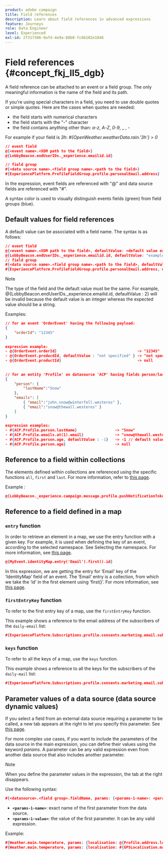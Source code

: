 ```yaml
---
product: adobe campaign
title: Field references
description: Learn about field references in advanced expressions
feature: Journeys
role: Data Engineer
level: Experienced
exl-id: 2f317306-9afd-4e9a-88b8-fc66102e1046
---
```

# Field references {#concept_fkj_ll5_dgb}

A field reference can be attached to an event or a field group. The only meaningful information is the name of the field and its path. 

If you're using special characters in a field, you need to use double quotes or simple quotes. Here are the cases when quotes are needed:

* the field starts with numerical characters
* the field starts with the "-" character
* the field contains anything other than: _a_-_z_, _A_-_Z_, _0_-_9_, _ , _-_

For example if your field is _3h_: _#{OpenWeather.weatherData.rain.'3h'} > 0_

```json
// event field
@{<event name>.<XDM path to the field>}
@{LobbyBeacon.endUserIDs._experience.emailid.id}

// field group
#{<data source name>.<field group name>.<path to the field>}
#{ExperiencePlatform.ProfileFieldGroup.profile.personalEmail.address}
```

In the expression, event fields are referenced with "@" and data source fields are referenced with "#".

A syntax color is used to visually distinguish events fields (green) from field groups (blue).

## Default values for field references

A default value can be associated with a field name. The syntax is as follows:

```json
// event field
@{<event name>.<XDM path to the field>, defaultValue: <default value expression>}
@{LobbyBeacon.endUserIDs._experience.emailid.id, defaultValue: "example@adobe.com"}
// field group
#{<data source name>.<field group name>.<path to the field>, defaultValue: <default value expression>}
#{ExperiencePlatform.ProfileFieldGroup.profile.personalEmail.address, defaultValue: "example@adobe.com"}
```

>[!NOTE]
>
>The type of the field and the default value must be the same. For example, @{LobbyBeacon.endUserIDs._experience.emailid.id, defaultValue : 2} will be invalid because the default value is an integer whereas the expected value should be a string.

Examples:

```json
// for an event 'OrderEvent' having the following payload:
{
    "orderId": "12345"
}
 
expression example:
- @{OrderEvent.orderId}                                    -> "12345"
- @{OrderEvent.producdId, defaultValue : "not specified" } -> "not specified" // default value, productId is not a field present in the payload
- @{OrderEvent.productId}                                  -> null
 
 
// for an entity 'Profile' on datasource 'ACP' having fields person/lastName, with fetched data such as:
{
    "person": {
        "lastName":"Snow"
    },
    "emails": [
        { "email":"john.snow@winterfell.westeros" },
        { "email":"snow@thewall.westeros" }
    ]
}
 
expression examples:
- #{ACP.Profile.person.lastName}                 -> "Snow"
- #{ACP.Profile.emails.at(1).email}              -> "snow@thewall.westeros"
- #{ACP.Profile.person.age, defaultValue : -1}   -> -1 // default value, age is not a field present in the payload
- #{ACP.Profile.person.age}                      -> null
```

## Reference to a field within collections

The elements defined within collections are referenced using the specific functions `all`, `first` and `last`. For more information, refer to [this page](../expression/collection-management-functions.md).

Example :

```json
@{LobbyBeacon._experience.campaign.message.profile.pushNotificationTokens.all()
```

## Reference to a field defined in a map

### `entry` function

In order to retrieve an element in a map, we use the entry function with a given key. For example, it is used when defining the key of an event, according to the selected namespace. See Selecting the namespace. For more information, see [this page](../event/selecting-the-namespace.md).

```json
@{MyEvent.identityMap.entry('Email').first().id}
```

In this expression, we are getting the entry for ‘Email’ key of the ‘IdentityMap’ field of an event. The ‘Email’ entry is a collection, from which we take the ‘id’ in the first element using ‘first()’. For more information, see [this page](../expression/collection-management-functions.md).

### `firstEntryKey` function

To refer to the first entry key of a map, use the `firstEntryKey` function.

This example shows a reference to the email address of the subscribers of the `daily-email` list:

```json
#{ExperiencePlatform.Subscriptions.profile.consents.marketing.email.subscriptions.entry('daily-email').subscribers.firstEntryKey()}
```

### `keys` function

To refer to all the keys of a map, use the `keys` function.

This example shows a reference to all the keys for the subscribers of the `daily-mail` list:

```json
#{ExperiencePlatform.Subscriptions.profile.consents.marketing.email.subscriptions.entry('daily-mail').subscribers.keys()
```

## Parameter values of a data source (data source dynamic values)

If you select a field from an external data source requiring a parameter to be called, a new tab appears at the right to let you specify this parameter. See [this page](../expression/expressionadvanced.md).

For more complex use cases, if you want to include the parameters of the data source in the main expression, you can define their values using the keyword _params_. A parameter can be any valid expression even from another data source that also includes another parameter.

>[!NOTE]
>
>When you define the parameter values in the expression, the tab at the right disappears.

Use the following syntax:

```json
#{<datasource>.<field group>.fieldName, params: {<params-1-name>: <params-1-value>, <params-2-name>: <params-2-value>}}
```

* **`<params-1-name>`**: exact name of the first parameter from the data source.
* **`<params-1-value>`**: the value of the first parameter. It can be any valid expression.

Example:

```json
#{Weather.main.temperature, params: {localisation: @{Profile.address.localisation}}}
#{Weather.main.temperature, params: {localisation: #{GPSLocalisation.main.coordinates, params: {city: @{Profile.address.city}}}}}
```
